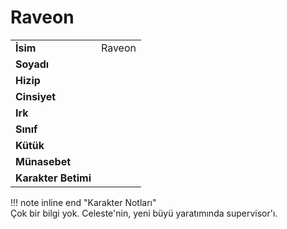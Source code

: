 # Raveon   
|  |  |  
|---|---|  
| **İsim** | Raveon |  
| **Soyadı** |  |  
| **Hizip** |  |  
| **Cinsiyet** |  |  
| **Irk** |  |  
| **Sınıf** |  |  
| **Kütük** |  |  
| **Münasebet** |  |  
| **Karakter Betimi** |  |  
  
  
!!! note inline end "Karakter Notları"  
	Çok bir bilgi yok. Celeste'nin, yeni büyü yaratımında supervisor'ı.  
	  
	  
	